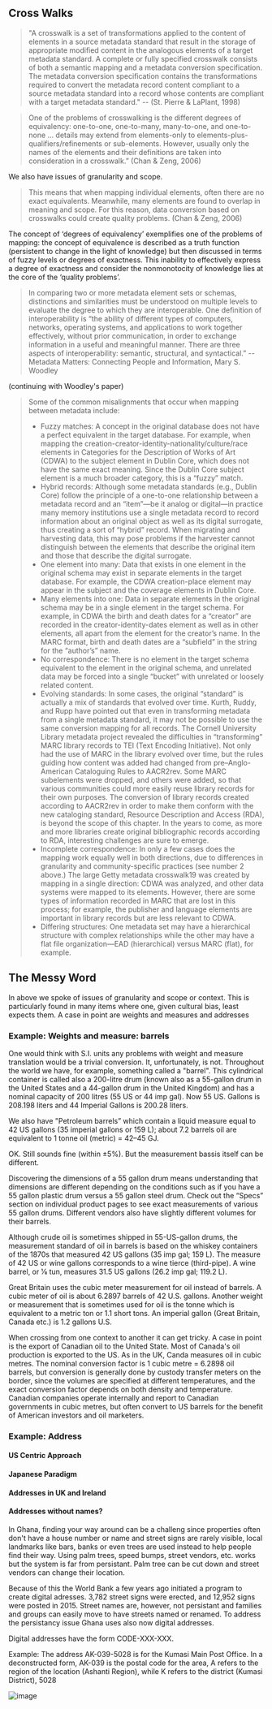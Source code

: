 ## Cross Walks


> "A crosswalk is a set of transformations applied to the content of elements in a source
metadata standard that result in the storage of appropriate modified content in the analogous elements of a target metadata standard. A complete or fully specified crosswalk consists of both a semantic mapping and a metadata conversion specification. The metadata conversion specification contains the transformations required to convert the metadata record content compliant to a source metadata standard into a record whose contents are compliant with a target metadata standard." -- (St. Pierre & LaPlant, 1998)

> One of the problems of crosswalking is the different degrees of equivalency: one-to-one, one-to-many, many-to-one, and one-to-none … details may extend from elements-only to elements-plus-qualifiers/refinements or sub-elements. However, usually only the names of the elements and their definitions are taken into consideration in a crosswalk.” (Chan & Zeng, 2006) 

We also have issues of granularity and scope.

> This means that when mapping individual elements, often there are no exact equivalents.
Meanwhile, many elements are found to overlap in meaning and scope. For this reason, data conversion based on crosswalks could create quality problems. (Chan & Zeng, 2006)

The concept of ‘degrees of equivalency’ exemplifies one of the problems of mapping: the concept of equivalence is described as a truth function (persistent to change in the light of knowledge) but then discussed in terms of fuzzy  levels or degrees of exactness. This inability to effectively express a degree of exactness and consider the nonmonotocity of knowledge lies at the core of the ‘quality problems’.

> In comparing two or more metadata element sets or schemas, distinctions and similarities must be understood on multiple levels to evaluate the degree to which they are interoperable. One definition of interoperability is “the ability of different types of computers, networks, operating systems, and applications to work together effectively, without prior communication, in order to exchange information in a useful and meaningful manner. There are three aspects of interoperability: semantic, structural, and syntactical.” -- Metadata Matters: Connecting People and Information, Mary S. Woodley

(continuing with Woodley's paper)

> Some of the common misalignments that occur when mapping between metadata include:
> * Fuzzy matches: A concept in the original database does not have a perfect equivalent in the target database. For example, when mapping the creation-creator-identity-nationality/culture/race elements in Categories for the Description of Works of Art (CDWA) to the subject element in Dublin Core, which does not have the same exact meaning. Since the Dublin Core subject element is a much broader category, this is a “fuzzy” match.
> * Hybrid records: Although some metadata standards (e.g., Dublin Core) follow the principle of a one-to-one relationship between a metadata record and an “item”—be it analog or digital—in practice many memory institutions use a single metadata record to record information about an original object as well as its digital surrogate, thus creating a sort of “hybrid” record. When migrating and harvesting data, this may pose problems if the harvester cannot distinguish between the elements that describe the original item and those that describe the digital surrogate.
> * One element into many: Data that exists in one element in the original schema may exist in separate elements in the target database. For example, the CDWA creation-place element may appear in the subject and the coverage elements in Dublin Core.
> * Many elements into one: Data in separate elements in the original schema may be in a single element in the target schema. For example, in CDWA the birth and death dates for a “creator” are recorded in the creator-identity-dates element as well as in other elements, all apart from the element for the creator’s name. In the MARC format, birth and death dates are a “subfield” in the string for the “author’s” name.
> * No correspondence: There is no element in the target schema equivalent to the element in the original schema, and unrelated data may be forced into a single “bucket” with unrelated or loosely related content.
> * Evolving standards: In some cases, the original “standard” is actually a mix of standards that evolved over time. Kurth, Ruddy, and Rupp have pointed out that even in transforming metadata from a single metadata standard, it may not be possible to use the same conversion mapping for all records. The Cornell University Library metadata project revealed the difficulties in “transforming” MARC library records to TEI (Text Encoding Initiative). Not only had the use of MARC in the library evolved over time, but the rules guiding how content was added had changed from pre–Anglo-American Cataloguing Rules to AACR2rev. Some MARC subelements were dropped, and others were added, so that various communities could more easily reuse library records for their own purposes. The conversion of library records created according to AACR2rev in order to make them conform with the new cataloging standard, Resource Description and Access (RDA), is beyond the scope of this chapter. In the years to come, as more and more libraries create original bibliographic records according to RDA, interesting challenges are sure to emerge.
> * Incomplete correspondence: In only a few cases does the mapping work equally well in both directions, due to differences in granularity and community-specific practices (see number 2 above.) The large Getty metadata crosswalk19 was created by mapping in a single direction: CDWA was analyzed, and other data systems were mapped to its elements. However, there are some types of information recorded in MARC that are lost in this process; for example, the publisher and language elements are important in library records but are less relevant to CDWA.
> * Differing structures: One metadata set may have a hierarchical structure with complex relationships while the other may have a flat file organization—EAD (hierarchical) versus MARC (flat), for example.



## The Messy Word

In above we spoke of issues of granularity and scope or context. This is particularly found in many items where one, given cultural bias, least expects them. A case in point are weights and measures and addresses

### Example: Weights and measure: barrels
One would think with S.I. units any problems with weight and measure translation would be a trivial conversion. It, unfortunately, is not. Throughout the world we have, for example, something called a "barrel". This cylindrical container is called also a 200-litre drum (known also as a 55-gallon drum in the United States and a 44-gallon drum in the United Kingdom) and has a nominal capacity of 200 litres (55 US or 44 imp gal). Now 55 US. Gallons is 208.198 liters and 44 Imperial Gallons is 200.28 liters. 

We also have "Petroleum barrels” which contain a liquid measure equal to 42 US gallons (35 imperial gallons or 159 L); about 7.2 barrels oil are equivalent to 1 tonne oil (metric) = 42–45 GJ.

OK. Still sounds fine (within ±5%). But the measurement bassis itself can be different. 

Discovering the dimensions of a 55 gallon drum means understanding that dimensions are different depending on the conditions such as if you have a 55 gallon plastic drum versus a 55 gallon steel drum. Check out the “Specs” section on individual product pages to see exact measurements of various 55 gallon drums. Different vendors also have slightly different volumes for their barrels.

Although crude oil is sometimes shipped in 55-US-gallon drums, the measurement standard of oil in barrels is based on the whiskey containers of the 1870s that measured 42 US gallons (35 imp gal; 159 L). The measure of 42 US or wine gallons corresponds to a wine tierce (third-pipe). A wine barrel, or 1⁄8 tun, measures 31.5 US gallons (26.2 imp gal; 119.2 L).

Great Britain uses the cubic meter measurement for oil instead of barrels.  A cubic meter of oil is about 6.2897 barrels of 42 U.S. gallons.  Another weight or measurement that is sometimes used for oil is the tonne which is equivalent to a metric ton or 1.1 short tons.  An imperial gallon (Great Britain, Canada etc.) is 1.2 gallons U.S.

When crossing from one context to another it can get tricky. A case in point is the export of Canadian oil to the United State. Most of Canada's oil production is exported to the US. As in the UK, Canda measures oil in cubic metres. The nominal conversion factor is 1 cubic metre = 6.2898 oil barrels, but conversion is generally done by custody transfer meters on the border, since the volumes are specified at different temperatures, and the exact conversion factor depends on both density and temperature. Canadian companies operate internally and report to Canadian governments in cubic metres, but often convert to US barrels for the benefit of American investors and oil marketers.

### Example: Address
#### US Centric Approach
#### Japanese Paradigm
#### Addresses in UK and Ireland
#### Addresses without names?

In Ghana, finding your way around can be a challeng since properties often don't have a house number or name and street signs are rarely visible,
local landmarks like bars, banks or even trees are used instead to help people find their way. Using palm trees, speed bumps, street vendors, etc.
works but the system is far from persistant. Palm tree can be cut down and street vendors can change their location.

Because of this the World Bank a few years ago initiated a program to create digital adresses. 3,782 street signs were erected, and 12,952 signs
were posted in 2015. Street names are, however, not persistant and families and groups can easily move to have streets named or renamed. To address
the persistancy issue Ghana uses also now digital addresses.

Digital addresses have the form CODE-XXX-XXX.

Example: The address AK-039-5028 is for the Kumasi Main Post Office. In a deconstructed form, AK-039 is the postal code for the area, A refers to the region of the location (Ashanti Region), while K refers to the district (Kumasi District), 5028 


![image](https://user-images.githubusercontent.com/408126/149522905-9b88f8d2-8cf3-4bd6-bd52-668d0271bbff.png)
